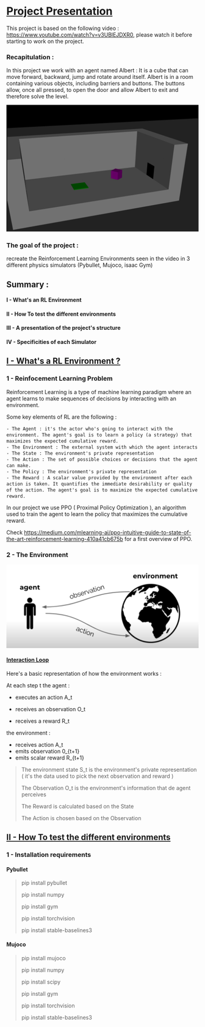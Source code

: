 # <ins>Project Presentation<ins/>
This project is based on the following video : https://www.youtube.com/watch?v=v3UBlEJDXR0,
please watch it before starting to work on the project.

### Recapitulation : 
In this project we work with an agent named Albert : It is a cube that can move forward, backward, jump and rotate around itself.
Albert is in a room containing various objects, including barriers and buttons.
The buttons allow, once all pressed, to open the door and allow Albert to exit and therefore solve the level.

![Alt text](./images/albert.png )

### The goal of the project : 
recreate the Reinforcement Learning Environments seen in the video in 3 different physics simulators (Pybullet, Mujoco, isaac Gym)

## Summary : 
#### I - What's an RL Environment

#### II - How To test the different environments

#### III - A presentation of the project's structure

#### IV - Specificities of each Simulator


## <ins>I - What's a RL Environment ?<ins/>

### 1 - Reinfocement Learning Problem
Reinforcement Learning is a type of machine learning paradigm where an agent
learns to make sequences of decisions by interacting with an environment. 

Some key elements of RL are the following : 

    - The Agent : it's the actor who's going to interact with the environment. The agent's goal is to learn a policy (a strategy) that maximizes the expected cumulative reward.
    - The Environment : The external system with which the agent interacts
    - The State : The environment's private representation
    - The Action : The set of possible choices or decisions that the agent can make.
    - The Policy : The environment's private representation
    - The Reward : A scalar value provided by the environment after each action is taken. It quantifies the immediate desirability or quality of the action. The agent's goal is to maximize the expected cumulative reward.

In our project we use PPO ( Proximal Policy Optimization ), an algorithm used to train the agent to learn the policy that maximizes the cumulative reward.

Check https://medium.com/mlearning-ai/ppo-intuitive-guide-to-state-of-the-art-reinforcement-learning-410a41cb675b for a first overview of PPO.

### 2 - The Environment 
![Alt text](./images/rl_environnement.png )
####  <ins>Interaction Loop</ins>

Here's a basic representation of how the environment works : 

At each step t the agent :
 - executes an action A_t

 - receives an observation O_t
 - receives a reward R_t

the environment :
 - receives action A_t
 - emits observation 0_{t+1}
 - emits scalar reward R_{t+1}


>The environment state S_t is the environment's private representation ( it's the data used to pick the next observation and reward )
>
>The Observation O_t is the environment's information that de agent perceives
>
>The Reward is calculated based on the State
> 
>The Action is chosen based on the Observation

## <ins>II - How To test the different environments<ins/>

### 1 - Installation requirements

#### Pybullet
> pip install pybullet
> 
> pip install numpy
> 
> pip install gym
> 
> pip install torchvision
>
> pip install stable-baselines3


#### Mujoco
> pip install mujoco
> 
> pip install numpy
> 
> pip install scipy
> 
> pip install gym
> 
> pip install torchvision
> 
> pip install stable-baselines3

